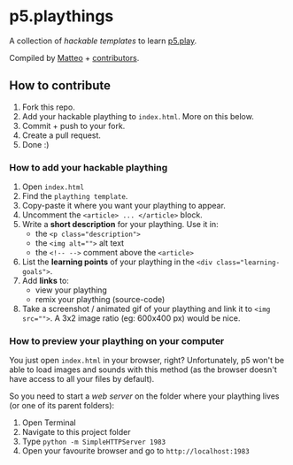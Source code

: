 # p5.playthings

A collection of _hackable templates_ to learn [p5.play](http://p5play.molleindustria.org/).

Compiled by [Matteo](https://twitter.com/@baddeo) + [contributors](graphs/contributors).

## How to contribute

1. Fork this repo.
2. Add your hackable plaything to `index.html`. More on this below.
3. Commit + push to your fork.
4. Create a pull request.
5. Done :)

### How to add your hackable plaything

1. Open `index.html`
2. Find the `plaything template`.
3. Copy-paste it where you want your plaything to appear.
3. Uncomment the `<article> ... </article>` block.
4. Write a **short description** for your plaything. Use it in:
    - the `<p class="description">`
    - the `<img alt="">` alt text
    - the `<!-- -->` comment above the `<article>`
5. List the **learning points** of your plaything in the `<div class="learning-goals">`.
6. Add **links** to:
    - view your plaything
    - remix your plaything (source-code)
7. Take a screenshot / animated gif of your plaything and link it to `<img src="">`. A 3x2 image ratio (eg: 600x400 px) would be nice.

### How to preview your plaything on your computer

You just open `index.html` in your browser, right? Unfortunately, p5 won't be able to load images and sounds with this method (as the browser doesn't have access to all your files by default).

So you need to start a _web server_ on the folder where your plaything lives (or one of its parent folders):

1. Open Terminal
2. Navigate to this project folder
3. Type `python -m SimpleHTTPServer 1983`
4. Open your favourite browser and go to `http://localhost:1983`

<!--
## TODO

- responsive jumbotron
- responsive paddings
-->
